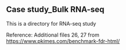 ## Case study_Bulk RNA-seq

This is a directory for RNA-seq study

Reference: Additional files 26, 27 from https://www.pkimes.com/benchmark-fdr-html/